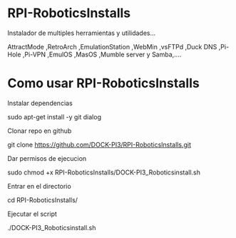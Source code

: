 # RPI-RoboticsInstalls
 Instalador de multiples herramientas y utilidades...

 AttractMode ,RetroArch ,EmulationStation ,WebMin ,vsFTPd ,Duck DNS ,Pi-Hole ,Pi-VPN 
 ,EmulOS ,MasOS ,Mumble server y Samba,....
 
 # Como usar RPI-RoboticsInstalls
 Instalar dependencias
 
 sudo apt-get install -y git dialog
 
 
 Clonar repo en github
 
 git clone https://github.com/DOCK-PI3/RPI-RoboticsInstalls.git
 
 
 Dar permisos de ejecucion
 
 sudo chmod +x RPI-RoboticsInstalls/DOCK-PI3_Roboticsinstall.sh
 
 
 Entrar en el directorio
 
 cd RPI-RoboticsInstalls/
 
 
 Ejecutar el script
 
 ./DOCK-PI3_Roboticsinstall.sh